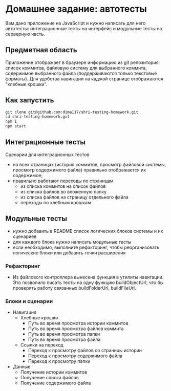 # Домашнее задание: автотесты

Вам дано приложение на JavaScript и нужно написать для него автотесты: интеграционные тесты на интерфейс и модульные тесты на серверную часть.

## Предметная область

Приложение отображает в браузере информацию из git репозитория: список коммитов, файловую систему для выбранного коммита, содержимое выбранного файла (поддерживаются только текстовые форматы). Для удобства навигации на каджой странице отображаются "хлебные крошки".

## Как запустить

```sh
git clone git@github.com:dima117/shri-testing-homework.git
cd shri-testing-homework.git
npm i
npm start
```

## Интеграционные тесты

Сценарии для интеграционных тестов

- на всех страницах (история коммитов, просмотр файловой системы, просмотр содержимого файла) правильно отображается их содержимое;
- правильно работают переходы по страницам
  - из списка коммитов на список файлов
  - из списка файлов во вложенную папку
  - из списка файлов на страницу отдельного файла
  - переходы по хлебным крошкам

## Модульные тесты

- нужно добавить в README список логических блоков системы и их сценариев
- для каждого блока нужно написать модульные тесты
- если необходимо, выполните рефакторинг, чтобы реорганизовать логические блоки или добавить точки расширения

### Рефакторинг

- Из файлового контроллера вынесена функция в утилиты навигации. Это позволило писать тесты на одну функцию buildObjectUrl, что бы проверять работу связанных buildFolderUrl, buildFileUrl.

### Блоки и сценарии

- Навигация
    - Хлебные крошки
        - Путь во время просмотра истории коммитов
        - Путь во время просмотра файлов коммита
        - Путь во время просмотра папки
        - Путь во время просмотра файла
    - Ссылки на переход
        - Переход к просмотру файлов со страницы истории
        - Переход к просмотру содержимого файла
        - Переход к просмотру папки
- Данные
    - Получение истории коммитов
    - Получение списка файлов
    - Получение содержимого файла